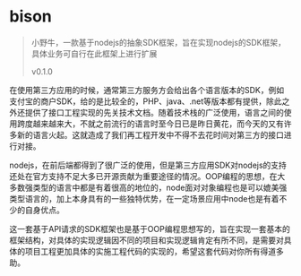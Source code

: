 # bison
> 小野牛，一款基于nodejs的抽象SDK框架，旨在实现nodejs的SDK框架，具体业务可自行在此框架上进行扩展
>
> v0.1.0



在使用第三方应用的时候，通常第三方服务方会给出各个语言版本的SDK，例如支付宝的商户SDK，给的是比较全的，PHP、java、.net等版本都有提供，除此之外还提供了接口工程实现的先关技术文档。随着技术栈的广泛使用，语言之间的使用跨度越来越来大，不就之前流行的语言时至今日已是昨日黄花，而今天的又有许多新的语言火起。这就造成了我们再工程开发中不得不去花时间对第三方的接口进行对接。

nodejs，在前后端都得到了很广泛的使用，但是第三方应用SDK对nodejs的支持还处在官方支持不足大多已开源贡献为重要途径的情况。OOP编程的思想，在大多数强类型的语言中都是有着很高的地位的，node面对对象编程也是可以媲美强类型语言的，加上本身具有的一些独特优势，在一定场景应用中node也是有着不少的自身优点。

这一套基于API请求的SDK框架也是基于OOP编程思想写的，旨在实现一套基本的框架结构，对具体的实现逻辑因不同的项目和实现逻辑肯定有所不同，是需要对具体的项目工程更加具体的实施工程代码的实现的，希望这套代码对你所有得道多助。